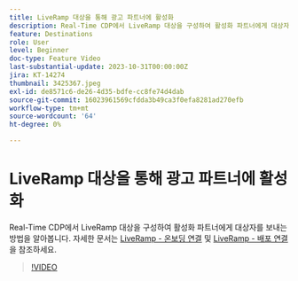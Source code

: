 ```yaml
---
title: LiveRamp 대상을 통해 광고 파트너에 활성화
description: Real-Time CDP에서 LiveRamp 대상을 구성하여 활성화 파트너에게 대상자를 보내는 방법을 알아봅니다.
feature: Destinations
role: User
level: Beginner
doc-type: Feature Video
last-substantial-update: 2023-10-31T00:00:00Z
jira: KT-14274
thumbnail: 3425367.jpeg
exl-id: de8571c6-de26-4d35-bdfe-cc8fe74d4dab
source-git-commit: 16023961569cfdda3b49ca3f0efa8281ad270efb
workflow-type: tm+mt
source-wordcount: '64'
ht-degree: 0%

---
```


# LiveRamp 대상을 통해 광고 파트너에 활성화

Real-Time CDP에서 LiveRamp 대상을 구성하여 활성화 파트너에게 대상자를 보내는 방법을 알아봅니다. 자세한 문서는 [LiveRamp - 온보딩 연결](https://experienceleague.adobe.com/docs/experience-platform/destinations/catalog/advertising/liveramp-onboarding.html) 및 [LiveRamp - 배포 연결](https://experienceleague.adobe.com/docs/experience-platform/destinations/catalog/advertising/liveramp-distribution.html)을 참조하세요.

>[!VIDEO](https://video.tv.adobe.com/v/3425367/?learn=on)

